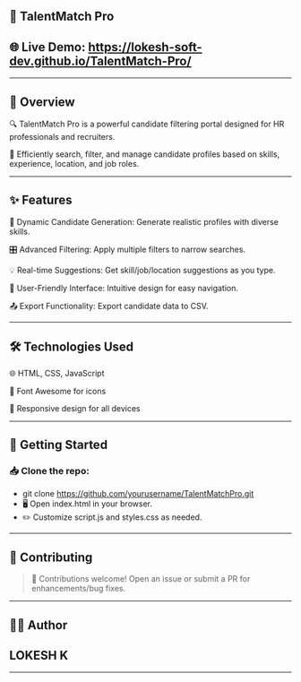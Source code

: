 ## 🚀 TalentMatch Pro

## 🌐 Live Demo: https://lokesh-soft-dev.github.io/TalentMatch-Pro/
---
## 📌 Overview

🔍 TalentMatch Pro is a powerful candidate filtering portal designed for HR professionals and recruiters.

💼 Efficiently search, filter, and manage candidate profiles based on skills, experience, location, and job roles.

---
## ✨ Features

🔄 Dynamic Candidate Generation: Generate realistic profiles with diverse skills.

🎛️ Advanced Filtering: Apply multiple filters to narrow searches.

💡 Real-time Suggestions: Get skill/job/location suggestions as you type.

📱 User-Friendly Interface: Intuitive design for easy navigation.

📤 Export Functionality: Export candidate data to CSV.

---

## 🛠️ Technologies Used

🌐 HTML, CSS, JavaScript

🎨 Font Awesome for icons

📱 Responsive design for all devices

---
## 🏁 Getting Started
### 📥 Clone the repo:

- git clone https://github.com/yourusername/TalentMatchPro.git  
- 🖥️ Open index.html in your browser.
- ✏️ Customize script.js and styles.css as needed.

---

## 🤝 Contributing

>📢 Contributions welcome! Open an issue or submit a PR for enhancements/bug fixes.
---

## 👨‍💻 Author

## LOKESH K
---

